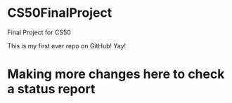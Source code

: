 # CS50FinalProject
Final Project for CS50


This is my first ever repo on GitHub! Yay! 

# Making more changes here to check a status report 